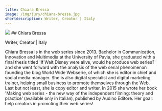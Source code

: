 ```yaml
---
title: Chiara Bressa
image: /img/jury/chiara-bressa.jpg
shortdescription: Writer, Creator | Italy
---
```

<img src="/img/jury/chiara-bressa.jpg">
## Chiara Bressa

Writer, Creator | Italy

Chiara Bressa is in the web series since 2013. Bachelor in Communication, Innovation and Multimedia at the University of Pavia, she graduated with a final thesis titled 'If Walt Disney were alive, would he produce web series?' and she went forward with the analysis of the web serial phenomenon founding the blog World Wide Webserie, of which she is editor in chief and social media manager. She is also digital specialist and digital marketing trainer, helping small business to promote themselves through the Web. Last but not least, she is copy editor and writer. In 2015 she wrote her book 'Making web series - the new way of the independent filming: theory and practice' (available only in Italian), published by Audino Editore. Her goal: help creators in promoting their web series!
